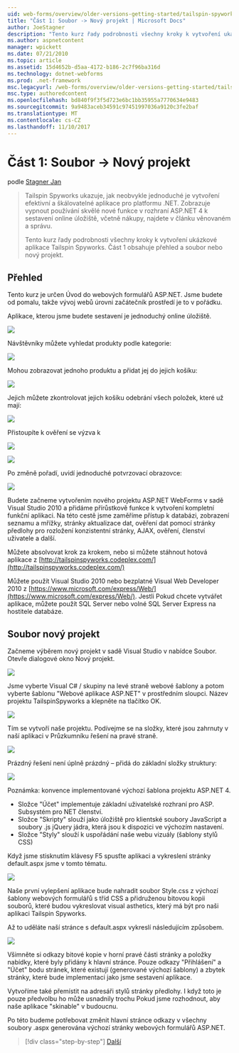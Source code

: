 ```yaml
---
uid: web-forms/overview/older-versions-getting-started/tailspin-spyworks/tailspin-spyworks-part-1
title: "Část 1: Soubor -> Nový projekt | Microsoft Docs"
author: JoeStagner
description: "Tento kurz řady podrobnosti všechny kroky k vytvoření ukázkové aplikace Tailspin Spyworks. Část 1 obsahuje přehled a soubor nebo nový projekt."
ms.author: aspnetcontent
manager: wpickett
ms.date: 07/21/2010
ms.topic: article
ms.assetid: 15d4652b-d5aa-4172-b186-2c7f96ba316d
ms.technology: dotnet-webforms
ms.prod: .net-framework
msc.legacyurl: /web-forms/overview/older-versions-getting-started/tailspin-spyworks/tailspin-spyworks-part-1
msc.type: authoredcontent
ms.openlocfilehash: bd840f9f3f5d723e6bc1bb35955a7770634e9483
ms.sourcegitcommit: 9a9483aceb34591c97451997036a9120c3fe2baf
ms.translationtype: MT
ms.contentlocale: cs-CZ
ms.lasthandoff: 11/10/2017
---
```

<a name="part-1-file--new-project"></a>Část 1: Soubor -> Nový projekt
====================
podle [Stagner Jan](https://github.com/JoeStagner)

> Tailspin Spyworks ukazuje, jak neobvykle jednoduché je vytvoření efektivní a škálovatelné aplikace pro platformu .NET. Zobrazuje vypnout používání skvělé nové funkce v rozhraní ASP.NET 4 k sestavení online úložiště, včetně nákupy, najdete v článku věnovaném a správu.
> 
> Tento kurz řady podrobnosti všechny kroky k vytvoření ukázkové aplikace Tailspin Spyworks. Část 1 obsahuje přehled a soubor nebo nový projekt.


## <a id="_Toc260221666"></a>Přehled

Tento kurz je určen Úvod do webových formulářů ASP.NET. Jsme budete od pomalu, takže vývoj webů úrovni začátečník prostředí je to v pořádku.

Aplikace, kterou jsme budete sestavení je jednoduchý online úložiště.

![](tailspin-spyworks-part-1/_static/image1.jpg)


Návštěvníky můžete vyhledat produkty podle kategorie:

![](tailspin-spyworks-part-1/_static/image2.jpg)

Mohou zobrazovat jednoho produktu a přidat jej do jejich košíku:

![](tailspin-spyworks-part-1/_static/image3.jpg)

Jejich můžete zkontrolovat jejich košíku odebrání všech položek, které už mají:

![](tailspin-spyworks-part-1/_static/image4.jpg)

Přistoupíte k ověření se výzva k

![](tailspin-spyworks-part-1/_static/image5.jpg)

![](tailspin-spyworks-part-1/_static/image6.jpg)

Po změně pořadí, uvidí jednoduché potvrzovací obrazovce:

![](tailspin-spyworks-part-1/_static/image7.jpg)


Budete začneme vytvořením nového projektu ASP.NET WebForms v sadě Visual Studio 2010 a přidáme přírůstkově funkce k vytvoření kompletní funkční aplikaci. Na této cestě jsme zaměříme přístup k databázi, zobrazení seznamu a mřížky, stránky aktualizace dat, ověření dat pomocí stránky předlohy pro rozložení konzistentní stránky, AJAX, ověření, členství uživatele a další.

Můžete absolvovat krok za krokem, nebo si můžete stáhnout hotová aplikace z [http://tailspinspyworks.codeplex.com/](http://tailspinspyworks.codeplex.com/)

Můžete použít Visual Studio 2010 nebo bezplatné Visual Web Developer 2010 z [https://www.microsoft.com/express/Web/](https://www.microsoft.com/express/Web/). Jestli Pokud chcete vytvářet aplikace, můžete použít SQL Server nebo volné SQL Server Express na hostitele databáze.

## <a id="_Toc260221667"></a>Soubor nový projekt

Začneme výběrem nový projekt v sadě Visual Studio v nabídce Soubor. Otevře dialogové okno Nový projekt.

![](tailspin-spyworks-part-1/_static/image8.jpg)

Jsme vyberte Visual C# / skupiny na levé straně webové šablony a potom vyberte šablonu "Webové aplikace ASP.NET" v prostředním sloupci. Název projektu TailspinSpyworks a klepněte na tlačítko OK.

![](tailspin-spyworks-part-1/_static/image9.jpg)

Tím se vytvoří naše projektu. Podívejme se na složky, které jsou zahrnuty v naší aplikaci v Průzkumníku řešení na pravé straně.

![](tailspin-spyworks-part-1/_static/image10.jpg)

Prázdný řešení není úplně prázdný – přidá do základní složky struktury:

![](tailspin-spyworks-part-1/_static/image1.png)

Poznámka: konvence implementované výchozí šablona projektu ASP.NET 4.

- Složce "Účet" implementuje základní uživatelské rozhraní pro ASP. Subsystém pro NET členství.
- Složce "Skripty" slouží jako úložiště pro klientské soubory JavaScript a soubory .js jQuery jádra, která jsou k dispozici ve výchozím nastavení.
- Složce "Styly" slouží k uspořádání naše webu vizuály (šablony stylů CSS)

Když jsme stisknutím klávesy F5 spusťte aplikaci a vykreslení stránky default.aspx jsme v tomto tématu.

![](tailspin-spyworks-part-1/_static/image11.jpg)

Naše první vylepšení aplikace bude nahradit soubor Style.css z výchozí šablony webových formulářů s tříd CSS a přidruženou bitovou kopii souborů, které budou vykreslovat visual asthetics, který má být pro naši aplikaci Tailspin Spyworks.

Až to uděláte naší stránce s default.aspx vykreslí následujícím způsobem.

![](tailspin-spyworks-part-1/_static/image12.jpg)

Všimněte si odkazy bitové kopie v horní pravé části stránky a položky nabídky, které byly přidány k hlavní stránce. Pouze odkazy "Přihlášení" a "Účet" bodu stránek, které existují (generované výchozí šablony) a zbytek stránky, které bude implementaci jako jsme sestavení aplikace.

Vytvoříme také přemístit na adresáři stylů stránky předlohy. I když toto je pouze předvolbu ho může usnadnily trochu Pokud jsme rozhodnout, aby naše aplikace "skinable" v budoucnu.

Po této budeme potřebovat změnit hlavní stránce odkazy v všechny soubory .aspx generována výchozí stránky webových formulářů ASP.NET.

>[!div class="step-by-step"]
[Další](tailspin-spyworks-part-2.md)

